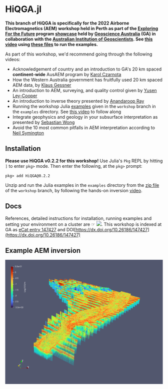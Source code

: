 # HiQGA.jl


**This branch of HiQGA is specifically for the 2022 Airborne Electromagnetics (AEM) workshop held in Perth as part of the [Exploring For the Future](https://www.eftf.ga.gov.au/) program [showcase](https://www.eftf.ga.gov.au/news/2022-showcase) held by [Geoscience Australia](https://www.ga.gov.au) (GA) in collaboration with the [Australian Institution of Geoscientists](https://www.aig.org.au/). See [this video](https://youtu.be/edgzr8vpCKY) using [these files](https://github.com/GeoscienceAustralia/HiQGA.jl/archive/refs/heads/workshop.zip) to run the examples.**

As part of this workshop, we'd recommend going through the following videos:
- Acknowledgement of country and an introduction to GA's 20 km spaced **continent-wide** AusAEM program by [Karol Czarnota](https://youtu.be/pzJJf8RIipA)
- How the Western Australia government has fruitfully used 20 km spaced AEM data, by [Klaus Gessner](https://youtu.be/27YXK6RDkT0)
- An introduction to AEM, surveying, and quality control given by [Yusen Ley-Cooper](https://youtu.be/KJxowEmCvHM)
- An introduction to inverse theory presented by [Anandaroop Ray](https://youtu.be/P2NhmWPQICQ)
- Running the workshop Julia [examples](https://github.com/GeoscienceAustralia/HiQGA.jl/archive/refs/heads/workshop.zip) given in the `workshop` branch in the `examples` directory. See [this video](https://youtu.be/edgzr8vpCKY) to follow along
- Integrate geophysics and geology in your subsurface interpretation as presented by [Sebastian Wong](https://youtu.be/nsZ8IetMyew)
- Avoid the 10 most common pitfalls in AEM interpretation according to [Neil Symington](https://youtu.be/Of_-p6NIkJM) 


## Installation
**Please use HiQGA v0.2.2 for this workshop!** Use Julia's `Pkg` REPL by hitting `]` to enter `pkg>` mode. Then enter the following, at the `pkg>` prompt:
```
pkg> add HiQGA@0.2.2
```

Unzip and run the Julia examples in the `examples` directory from the [zip file](https://github.com/GeoscienceAustralia/HiQGA.jl/archive/refs/heads/workshop.zip) of the `workshop` branch, by following the hands-on inversion [video](https://youtu.be/edg).

## Docs
References, detailed instructions for installation, running examples and setting your environment on a cluster are ☞ [<img src="https://img.shields.io/badge/docs-stable-steelblue.svg">](https://geoscienceaustralia.github.io/HiQGA.jl/). This workshop is indexed at GA as [eCat entry 147427](http://pid.geoscience.gov.au/dataset/ga/147427) and DOI[https://dx.doi.org/10.26186/147427](https://dx.doi.org/10.26186/147427)

## Example AEM inversion
![](./aem.png)
